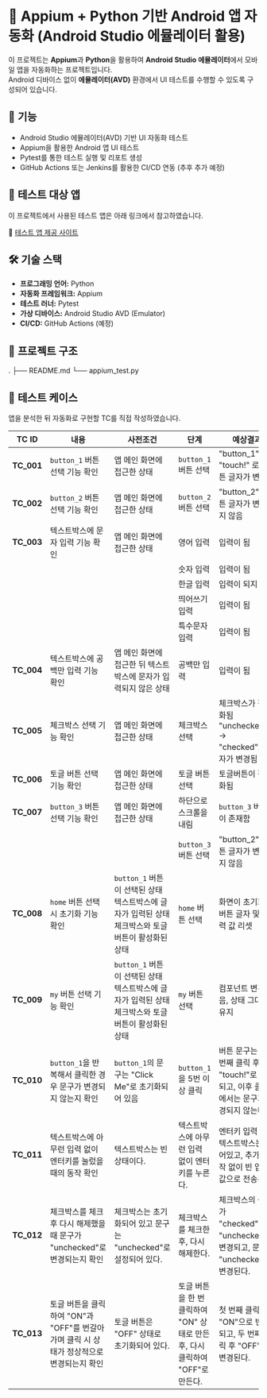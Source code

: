 # 📱 Appium + Python 기반 Android 앱 자동화 (Android Studio 에뮬레이터 활용)

이 프로젝트는 **Appium**과 **Python**을 활용하여 **Android Studio 에뮬레이터**에서 모바일 앱을 자동화하는 프로젝트입니다.  
Android 디바이스 없이 **에뮬레이터(AVD)** 환경에서 UI 테스트를 수행할 수 있도록 구성되어 있습니다.

## 🚀 기능
- Android Studio 에뮬레이터(AVD) 기반 UI 자동화 테스트
- Appium을 활용한 Android 앱 UI 테스트
- Pytest를 통한 테스트 실행 및 리포트 생성
- GitHub Actions 또는 Jenkins를 활용한 CI/CD 연동 (추후 추가 예정)

## 📱 테스트 대상 앱
이 프로젝트에서 사용된 테스트 앱은 아래 링크에서 참고하였습니다.

🔗 [테스트 앱 제공 사이트](https://goddessbest-qa.tistory.com/263)

## 🛠️ 기술 스택
- **프로그래밍 언어:** Python
- **자동화 프레임워크:** Appium
- **테스트 러너:** Pytest
- **가상 디바이스:** Android Studio AVD (Emulator)
- **CI/CD:** GitHub Actions (예정)

## 📂 프로젝트 구조
.
├── README.md
└── appium_test.py


## 📑 테스트 케이스
앱을 분석한 뒤 자동화로 구현할 TC를 직접 작성하였습니다.

| **TC ID**  | **내용** | **사전조건** | **단계** | **예상결과** |
|------------| --- | --- | --- | --- |
| **TC_001** | `button_1` 버튼 선택 기능 확인 | 앱 메인 화면에 접근한 상태 | `button_1` 버튼 선택 | "button_1" → "touch!" 로 버튼 글자가 변경됨 |
| **TC_002** | `button_2` 버튼 선택 기능 확인 | 앱 메인 화면에 접근한 상태 | `button_2` 버튼 선택 | "button_2" 버튼 글자가 변경되지 않음 |
| **TC_003** | 텍스트박스에 문자 입력 기능 확인 | 앱 메인 화면에 접근한 상태 | 영어 입력 | 입력이 됨 |
|            |  |  | 숫자 입력 | 입력이 됨 |
|            |  |  | 한글 입력 | 입력이 되지 않음 |
|            |  |  | 띄어쓰기 입력 | 입력이 됨 |
|            |  |  | 특수문자 입력 | 입력이 됨 |
| **TC_004** | 텍스트박스에 공백만 입력 기능 확인 | 앱 메인 화면에 접근한 뒤 텍스트 박스에 문자가 입력되지 않은 상태 | 공백만 입력 | 입력이 됨 |
| **TC_005** | 체크박스 선택 기능 확인 | 앱 메인 화면에 접근한 상태 | 체크박스 선택 | 체크박스가 활성화됨 "unchecked" → "checked"로 글자가 변경됨 |
| **TC_006** | 토글 버튼 선택 기능 확인 | 앱 메인 화면에 접근한 상태 | 토글 버튼 선택 | 토글버튼이 활성화됨 |
| **TC_007** | `button_3` 버튼 선택 기능 확인 | 앱 메인 화면에 접근한 상태 | 하단으로 스크롤을 내림 | `button_3` 버튼이 존재함 |
|            |  |  | `button_3` 버튼 선택 | "button_2" 버튼 글자가 변경되지 않음 |
| **TC_008** | `home` 버튼 선택 시 초기화 기능 확인 | `button_1` 버튼이 선택된 상태 텍스트박스에 글자가 입력된 상태 체크박스와 토글 버튼이 활성화된 상태 | `home` 버튼 선택 | 화면이 초기화됨, 버튼 글자 및 입력 값 리셋 |
| **TC_009** | `my` 버튼 선택 기능 확인 | `button_1` 버튼이 선택된 상태 텍스트박스에 글자가 입력된 상태 체크박스와 토글 버튼이 활성화된 상태 | `my` 버튼 선택 | 컴포넌트 변경 없음, 상태 그대로 유지 |
| **TC_010** | `button_1`을 반복해서 클릭한 경우 문구가 변경되지 않는지 확인 | `button_1`의 문구는 "Click Me"로 초기화되어 있음 | `button_1`을 5번 이상 클릭 | 버튼 문구는 첫 번째 클릭 후 "touch!"로 변경되고, 이후 클릭에서는 문구가 변경되지 않는다. |
| **TC_011** | 텍스트박스에 아무런 입력 없이 엔터키를 눌렀을 때의 동작 확인 | 텍스트박스는 빈 상태이다. | 텍스트박스에 아무런 입력 없이 엔터키를 누른다. | 엔터키 입력 후 텍스트박스는 비어있고, 추가 동작 없이 빈 입력값으로 전송된다. |
| **TC_012** | 체크박스를 체크 후 다시 해제했을 때 문구가 "unchecked"로 변경되는지 확인 | 체크박스는 초기화되어 있고 문구는 "unchecked"로 설정되어 있다. | 체크박스를 체크한 후, 다시 해제한다. | 체크박스의 상태가 "checked"에서 "unchecked"로 변경되고, 문구도 "unchecked"로 변경된다. |
| **TC_013** | 토글 버튼을 클릭하여 "ON"과 "OFF"를 번갈아 가며 클릭 시 상태가 정상적으로 변경되는지 확인 | 토글 버튼은 "OFF" 상태로 초기화되어 있다. | 토글 버튼을 한 번 클릭하여 "ON" 상태로 만든 후, 다시 클릭하여 "OFF"로 만든다. | 첫 번째 클릭 후 "ON"으로 변경되고, 두 번째 클릭 후 "OFF"로 변경된다. |
